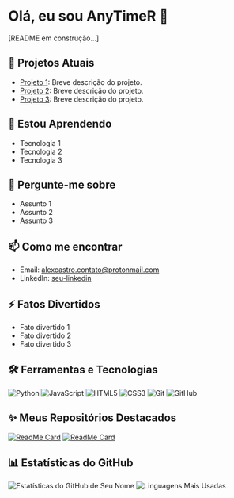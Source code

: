 
# Olá, eu sou AnyTimeR 👋

[README em construção...]

## 🔭 Projetos Atuais
- [Projeto 1](link): Breve descrição do projeto.
- [Projeto 2](link): Breve descrição do projeto.
- [Projeto 3](link): Breve descrição do projeto.

## 🌱 Estou Aprendendo
- Tecnologia 1
- Tecnologia 2
- Tecnologia 3

## 💬 Pergunte-me sobre
- Assunto 1
- Assunto 2
- Assunto 3

## 📫 Como me encontrar
- Email: [alexcastro.contato@protonmail.com](mailto:alexcastro.contato@protonmail.com)
- LinkedIn: [seu-linkedin](https://www.linkedin.com/in/alex-seginfo/)

## ⚡ Fatos Divertidos
- Fato divertido 1
- Fato divertido 2
- Fato divertido 3

## 🛠️ Ferramentas e Tecnologias
![Python](https://img.shields.io/badge/-Python-333333?style=flat&logo=python)
![JavaScript](https://img.shields.io/badge/-JavaScript-333333?style=flat&logo=javascript)
![HTML5](https://img.shields.io/badge/-HTML5-333333?style=flat&logo=html5)
![CSS3](https://img.shields.io/badge/-CSS3-333333?style=flat&logo=css3)
![Git](https://img.shields.io/badge/-Git-333333?style=flat&logo=git)
![GitHub](https://img.shields.io/badge/-GitHub-333333?style=flat&logo=github)

## ✨ Meus Repositórios Destacados
[![ReadMe Card](https://github-readme-stats.vercel.app/api/pin/?username=seu-usuario&repo=seu-repositorio)](https://github.com/seu-usuario/seu-repositorio)
[![ReadMe Card](https://github-readme-stats.vercel.app/api/pin/?username=seu-usuario&repo=seu-repositorio)](https://github.com/seu-usuario/seu-repositorio)

## 📊 Estatísticas do GitHub
![Estatísticas do GitHub de Seu Nome](https://github-readme-stats.vercel.app/api?username=seu-usuario&show_icons=true&theme=dracula)
![Linguagens Mais Usadas](https://github-readme-stats.vercel.app/api/top-langs/?username=seu-usuario&layout=compact&theme=dracula)
